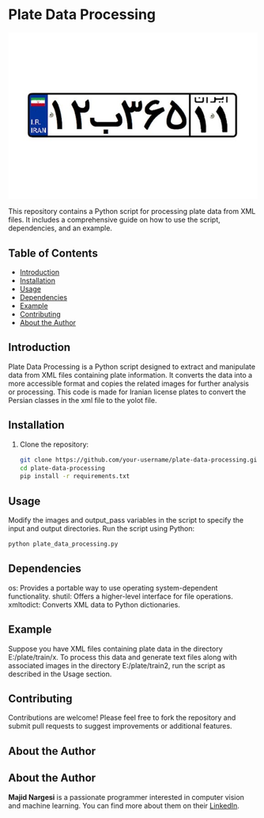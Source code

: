 # Plate Data Processing

![Plate Data Processing](car-plate-iran.jpg)

This repository contains a Python script for processing plate data from XML files. It includes a comprehensive guide on how to use the script, dependencies, and an example.

## Table of Contents

- [Introduction](#introduction)
- [Installation](#installation)
- [Usage](#usage)
- [Dependencies](#dependencies)
- [Example](#example)
- [Contributing](#contributing)
- [About the Author](#About)

## Introduction

Plate Data Processing is a Python script designed to extract and manipulate data from XML files containing plate information. It converts the data into a more accessible format and copies the related images for further analysis or processing. This code is made for Iranian license plates to convert the Persian classes in the xml file to the yolot file.

## Installation

1. Clone the repository:

   ```bash
   git clone https://github.com/your-username/plate-data-processing.git
   cd plate-data-processing
   pip install -r requirements.txt
   ```
   
## Usage
Modify the images and output_pass variables in the script to specify the input and output directories.
Run the script using Python:

```bash
python plate_data_processing.py
```

## Dependencies
os: Provides a portable way to use operating system-dependent functionality.
shutil: Offers a higher-level interface for file operations.
xmltodict: Converts XML data to Python dictionaries.

## Example
Suppose you have XML files containing plate data in the directory E:/plate/train/x. To process this data and generate text files along with associated images in the directory E:/plate/train2, run the script as described in the Usage section.

## Contributing
Contributions are welcome! Please feel free to fork the repository and submit pull requests to suggest improvements or additional features.


## About the Author
## About the Author

**Majid Nargesi** is a passionate programmer interested in computer vision and machine learning. You can find more about them on their [LinkedIn](https://www.linkedin.com/in/majid-nargesi).

